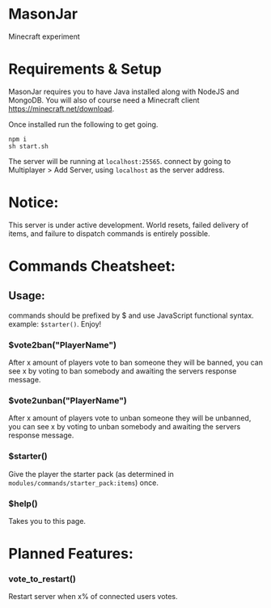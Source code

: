 # MasonJar
Minecraft experiment

# Requirements & Setup
MasonJar requires you to have Java installed along with NodeJS and MongoDB.
You will also of course need a Minecraft client https://minecraft.net/download.

Once installed run the following to get going.

```$
npm i
sh start.sh
```

The server will be running at `localhost:25565`. connect by going to Multiplayer > Add Server, using `localhost` as the server address.

# Notice:
This server is under active development. World resets, failed delivery of items,
and failure to dispatch commands is entirely possible.

# Commands Cheatsheet:

## Usage:
commands should be prefixed by $ and use JavaScript functional syntax. example:
`$starter()`. Enjoy!

### $vote2ban("PlayerName")
After x amount of players vote to ban someone they will be banned, you can see x
by voting to ban somebody and awaiting the servers response message.

### $vote2unban("PlayerName")
After x amount of players vote to unban someone they will be unbanned, you can see x
by voting to unban somebody and awaiting the servers response message.

### $starter()
Give the player the starter pack (as determined in `modules/commands/starter_pack:items`) once.

### $help()
Takes you to this page.

# Planned Features:

### vote_to_restart()
Restart server when x% of connected users votes.
